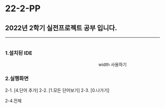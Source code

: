# 22-2-PP
## 2022년 2학기 실전프로젝트 공부 입니다.
--------
<img scr = '사진파일경로' width = '300'>

### 1.설치된 IDE

<img scr = 'Screenshot/스크린샷 2022-09-02 오후 4.23.29.png' width = '300'>
width 사용하기 

### 2.실행화면

2-1. [4.단어 추가] 
2-2. [1.모든 단어보기] 
2-3. [0.나가기] 

2-4.전체
